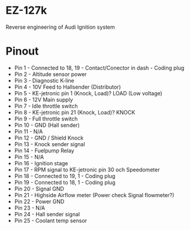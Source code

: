 # EZ-127k
Reverse engineering of Audi Ignition system


# Pinout
- Pin 1 - Connected to 18, 19  - Contact/Conector in dash - Coding plug
- Pin 2 - Altitude sensor power
- Pin 3 - Diagnostic K-line               
- Pin 4 - 10V Feed to Hallsender (Distributor)
- Pin 5 - KE-jetronic pin 1   (Knock, Load)? LOAD   (Low voltage)
- Pin 6 - 12V Main supply           
- Pin 7 - Idle throttle switch
- Pin 8 - KE-jetronic  pin 21 (Knock, Load)? KNOCK 
- Pin 9 - Full throttle switch
- Pin 10 - GND (Hall sender)
- Pin 11 - N/A
- Pin 12 - GND / Shield Knock
- Pin 13 - Knock sender signal
- Pin 14 - Fuelpump Relay    
- Pin 15 - N/A         
- Pin 16 - Ignition stage
- Pin 17 - RPM signal to KE-jetronic pin 30 och Speedometer         
- Pin 18 - Connected to 19, 1 -  Coding plug
- Pin 19 - Connected to 18, 1 -  Coding plug
- Pin 20 - Signal GND
- Pin 21 - Highside Airflow meter   (Power check Signal flowmeter?)
- Pin 22 - Power GND
- Pin 23 - N/A
- Pin 24 - Hall sender signal
- Pin 25 - Coolant temp sensor

